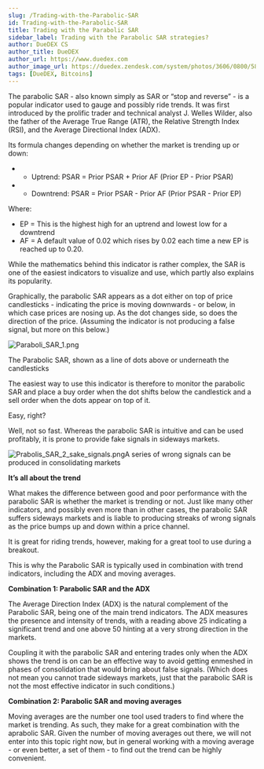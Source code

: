 ```yaml
---
slug: /Trading-with-the-Parabolic-SAR
id: Trading-with-the-Parabolic-SAR
title: Trading with the Parabolic SAR
sidebar_label: Trading with the Parabolic SAR strategies?
author: DueDEX CS
author_title: DueDEX
author_url: https://www.duedex.com
author_image_url: https://duedex.zendesk.com/system/photos/3606/0800/5893/twitter4.png
tags: [DueDEX, Bitcoins]
---
```



The parabolic SAR - also known simply as SAR or “stop and reverse” - is a popular indicator used to gauge and possibly ride trends. It was first introduced by the prolific trader and technical analyst J. Welles Wilder, also the father of the Average True Range (ATR), the Relative Strength Index (RSI), and the Average Directional Index (ADX).
<!--truncate-->


Its formula changes depending on whether the market is trending up or down:

-   - Uptrend: PSAR = Prior PSAR + Prior AF (Prior EP - Prior PSAR)
-   - Downtrend: PSAR = Prior PSAR - Prior AF (Prior PSAR - Prior EP)

Where:

-   EP = This is the highest high for an uptrend and lowest low for a downtrend
-   AF = A default value of 0.02 which rises by 0.02 each time a new EP is reached up to 0.20.

While the mathematics behind this indicator is rather complex, the SAR is one of the easiest indicators to visualize and use, which partly also explains its popularity.

Graphically, the parabolic SAR appears as a dot either on top of price candlesticks - indicating the price is moving downwards - or below, in which case prices are nosing up. As the dot changes side, so does the direction of the price. (Assuming the indicator is not producing a false signal, but more on this below.)

![Paraboli_SAR_1.png](https://duedex.zendesk.com/hc/article_attachments/360094645033/Paraboli_SAR_1.png)

The Parabolic SAR, shown as a line of dots above or underneath the candlesticks

The easiest way to use this indicator is therefore to monitor the parabolic SAR and place a buy order when the dot shifts below the candlestick and a sell order when the dots appear on top of it.

Easy, right?

Well, not so fast. Whereas the parabolic SAR is intuitive and can be used profitably, it is prone to provide fake signals in sideways markets.

![Prabolis_SAR_2_sake_signals.png](https://duedex.zendesk.com/hc/article_attachments/360094645153/Prabolis_SAR_2_sake_signals.png)A series of wrong signals can be produced in consolidating markets

**It’s all about the trend**

What makes the difference between good and poor performance with the parabolic SAR is whether the market is trending or not. Just like many other indicators, and possibly even more than in other cases, the parabolic SAR suffers sideways markets and is liable to producing streaks of wrong signals as the price bumps up and down within a price channel.

It is great for riding trends, however, making for a great tool to use during a breakout.

This is why the Parabolic SAR is typically used in combination with trend indicators, including the ADX and moving averages.

**Combination 1: Parabolic SAR and the ADX**

The Average Direction Index (ADX) is the natural complement of the Parabolic SAR, being one of the main trend indicators. The ADX measures the presence and intensity of trends, with a reading above 25 indicating a significant trend and one above 50 hinting at a very strong direction in the markets.

Coupling it with the parabolic SAR and entering trades only when the ADX shows the trend is on can be an effective way to avoid getting enmeshed in phases of consolidation that would bring about false signals. (Which does not mean you cannot trade sideways markets, just that the parabolic SAR is not the most effective indicator in such conditions.)

**Combination 2: Parabolic SAR and moving averages**

Moving averages are the number one tool used traders to find where the market is trending. As such, they make for a great combination with the aprabolic SAR. Given the number of moving averages out there, we will not enter into this topic right now, but in general working with a moving average - or even better, a set of them - to find out the trend can be highly convenient.
